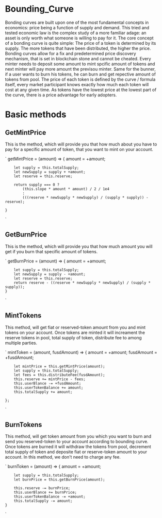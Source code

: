 # Bounding_Curve
Bonding curves are built upon one of the most fundamental concepts in economics: price being a function of supply and demand. This tried and tested economic law is the complex study of a more familiar adage: an asset is only worth what someone is willing to pay for it. The core concept of a bonding curve is quite simple: The price of a token is determined by its supply. The more tokens that have been distributed, the higher the price. Bonding curves allow for a fix and predetermined price discovery mechanism, that is set in blockchain stone and cannot be cheated.
Every minter needs to deposit some amount to mint spcific amount of tokens and next minter will pay more amount the previsou minter. Same for the bunner, if a user wants to burn his tokens, he can burn and get repective amount of tokens from pool. The price of each token is defined by the curve / formula itself, every market participant knows exactly how much each token will cost at any given time. As tokens have the lowest price at the lowest part of the curve, there is a price advantage for early adopters. 


# Basic methods

## GetMintPrice 
This is the method, which will provide you that how much about you have to pay for a specific amount of token, that you want to mint on your account. 

`
    getMintPrice = (amount) => {
        amount = +amount;

        let supply = this.totalSupply;
        let newSupply = supply + +amount;
        let reserve = this.reserve;

        return supply === 0 ?
            (this.slope * amount * amount) / 2 / 1e4
            :
            (((reserve * newSupply * newSupply) / (supply * supply)) - reserve);

    }

`

## GetBurnPrice 
This is the method, which will provide you that how much amount you will get if you burn that specific amount of tokens. 

`
    getBurnPrice = (amount) => {
        amount = +amount;

        let supply = this.totalSupply;
        let newSupply = supply - +amount;
        let reserve = this.reserve;
        return reserve - ((reserve * newSupply * newSupply) / (supply * supply));
    }

`


## MintTokens 
This method, will get fiat or reserved-token amount from you and mint tokens on your account. Once tokens are minted it will increament the reserve tokens in pool, total supply of token, distribute fee to among multiple parties. 


`
    mintToken = (amount, fusdAmount) => {
        amount = +amount;
        fusdAmount = +fusdAmount;

        let mintPrice = this.getMintPrice(amount);
        let supply = this.totalSupply;
        let fees = this.distributeFee(fusdAmount);
        this.reserve += mintPrice - fees;
        this.userBlance -= +fusdAmount;
        this.userTokenBalance += amount;
        this.totalSupply += amount;

    };

`

## BurnTokens 
This method, will get token amount from you which you want to burn and send you reserved-token to your account according to bounding curve. Once tokens are burned it will withdraw the tokens from pool, decrement total supply of token and deposite fiat or reserve-token amount to your account. In this method, we don't need to charge any fee.  

`
    burnToken = (amount) => {
        amount = +amount;

        let supply = this.totalSupply;
        let burnPrice = this.getBurnPrice(amount);

        this.reserve -= burnPrice;
        this.userBlance += burnPrice;
        this.userTokenBalance -= +amount;
        this.totalSupply -= amount;
    }

`

